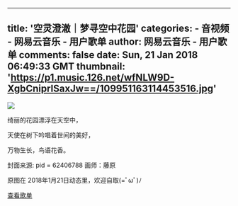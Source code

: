 
---
title: '空灵澄澈｜梦寻空中花园'
categories: 
    - 音视频
    - 网易云音乐 - 用户歌单
author: 网易云音乐 - 用户歌单
comments: false
date: Sun, 21 Jan 2018 06:49:33 GMT
thumbnail: 'https://p1.music.126.net/wfNLW9D-XgbCniprlSaxJw==/109951163114453516.jpg'
---

<div>   
<img src="https://p1.music.126.net/wfNLW9D-XgbCniprlSaxJw==/109951163114453516.jpg" referrerpolicy="no-referrer"><div><p>绮丽的花园漂浮在天空中，</p><p>天使在树下吟唱着世间的美好，</p><p>万物生长，鸟语花香。</p><p></p><p>封面来源: pid = 62406788 画师：藤原</p><p>原图在 2018年1月21日动态里，欢迎自取(=ﾟωﾟ)ﾉ</p></div><div><a href="http://music.163.com/playlist/2067901040">查看歌单</a></div>  
</div>
            